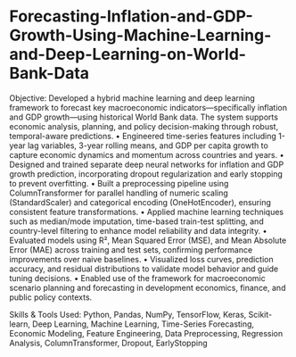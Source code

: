 # Forecasting-Inflation-and-GDP-Growth-Using-Machine-Learning-and-Deep-Learning-on-World-Bank-Data
Objective: Developed a hybrid machine learning and deep learning framework to forecast key macroeconomic indicators—specifically inflation and GDP growth—using historical World Bank data. The system supports economic analysis, planning, and policy decision-making through robust, temporal-aware predictions.
•  Engineered time-series features including 1-year lag variables, 3-year rolling means, and    GDP per capita growth to capture economic dynamics and momentum across countries and years.
• Designed and trained separate deep neural networks for inflation and GDP growth prediction, incorporating dropout regularization and early stopping to prevent overfitting.
• Built a preprocessing pipeline using ColumnTransformer for parallel handling of numeric scaling (StandardScaler) and categorical encoding (OneHotEncoder), ensuring consistent feature transformations.
• Applied machine learning techniques such as median/mode imputation, time-based train-test splitting, and country-level filtering to enhance model reliability and data integrity.
• Evaluated models using R², Mean Squared Error (MSE), and Mean Absolute Error (MAE) across training and test sets, confirming performance improvements over naive baselines.
• Visualized loss curves, prediction accuracy, and residual distributions to validate model behavior and guide tuning decisions.
• Enabled use of the framework for macroeconomic scenario planning and forecasting in development economics, finance, and public policy contexts.

Skills & Tools Used: Python, Pandas, NumPy, TensorFlow, Keras, Scikit-learn, Deep Learning, Machine Learning, Time-Series Forecasting, Economic Modeling, Feature Engineering, Data Preprocessing, Regression Analysis, ColumnTransformer, Dropout, EarlyStopping
